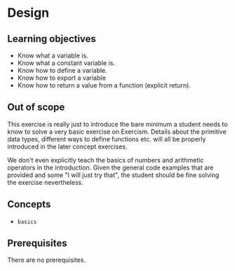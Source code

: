 # Design

## Learning objectives

- Know what a variable is.
- Know what a constant variable is.
- Know how to define a variable.
- Know how to export a variable
- Know how to return a value from a function (explicit return).

## Out of scope

This exercise is really just to introduce the bare minimum a student needs to know to solve a very basic exercise on Exercism.
Details about the primitive data types, different ways to define functions etc. will all be properly introduced in the later concept exercises.

We don't even explicitly teach the basics of numbers and arithmetic operators in the introduction. Given the general code examples that are provided and some "I will just try that", the student should be fine solving the exercise nevertheless.

## Concepts

- `basics`

## Prerequisites

There are no prerequisites.
